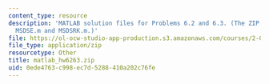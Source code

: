 ```yaml
---
content_type: resource
description: 'MATLAB solution files for Problems 6.2 and 6.3. (The ZIP file contains:
  MSDSE.m and MSDSRK.m.)'
file: https://ol-ocw-studio-app-production.s3.amazonaws.com/courses/2-003j-dynamics-and-control-i-fall-2007/0ede4763c998ec7d5288410a202c76fe_matlab_hw6263.zip
file_type: application/zip
resourcetype: Other
title: matlab_hw6263.zip
uid: 0ede4763-c998-ec7d-5288-410a202c76fe
---
```

